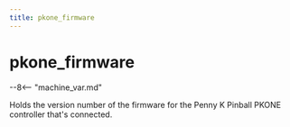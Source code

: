 ```yaml
---
title: pkone_firmware
---
```


# pkone_firmware


--8<-- "machine_var.md"

Holds the version number of the firmware for the Penny K Pinball PKONE
controller that's connected.
